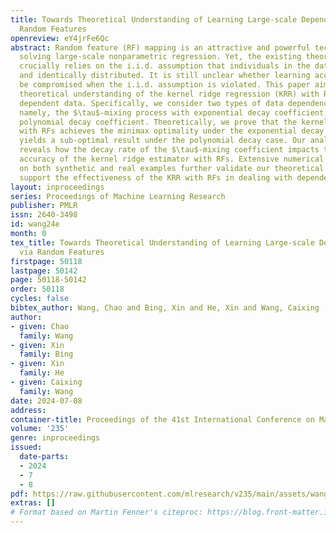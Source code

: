 ```yaml
---
title: Towards Theoretical Understanding of Learning Large-scale Dependent Data via
  Random Features
openreview: eY4jrFe6Qc
abstract: Random feature (RF) mapping is an attractive and powerful technique for
  solving large-scale nonparametric regression. Yet, the existing theoretical analysis
  crucially relies on the i.i.d. assumption that individuals in the data are independent
  and identically distributed. It is still unclear whether learning accuracy would
  be compromised when the i.i.d. assumption is violated. This paper aims to provide
  theoretical understanding of the kernel ridge regression (KRR) with RFs for large-scale
  dependent data. Specifically, we consider two types of data dependence structure,
  namely, the $\tau$-mixing process with exponential decay coefficient, and that with
  polynomial decay coefficient. Theoretically, we prove that the kernel ridge estimator
  with RFs achieves the minimax optimality under the exponential decay scenario, but
  yields a sub-optimal result under the polynomial decay case. Our analysis further
  reveals how the decay rate of the $\tau$-mixing coefficient impacts the learning
  accuracy of the kernel ridge estimator with RFs. Extensive numerical experiments
  on both synthetic and real examples further validate our theoretical findings and
  support the effectiveness of the KRR with RFs in dealing with dependent data.
layout: inproceedings
series: Proceedings of Machine Learning Research
publisher: PMLR
issn: 2640-3498
id: wang24e
month: 0
tex_title: Towards Theoretical Understanding of Learning Large-scale Dependent Data
  via Random Features
firstpage: 50118
lastpage: 50142
page: 50118-50142
order: 50118
cycles: false
bibtex_author: Wang, Chao and Bing, Xin and He, Xin and Wang, Caixing
author:
- given: Chao
  family: Wang
- given: Xin
  family: Bing
- given: Xin
  family: He
- given: Caixing
  family: Wang
date: 2024-07-08
address:
container-title: Proceedings of the 41st International Conference on Machine Learning
volume: '235'
genre: inproceedings
issued:
  date-parts:
  - 2024
  - 7
  - 8
pdf: https://raw.githubusercontent.com/mlresearch/v235/main/assets/wang24e/wang24e.pdf
extras: []
# Format based on Martin Fenner's citeproc: https://blog.front-matter.io/posts/citeproc-yaml-for-bibliographies/
---
```

